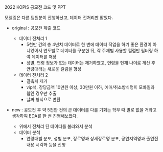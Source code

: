 2022 KOPIS 공모전 코드 및 PPT

모델링은 다른 팀원분이 진행하셨고, 데이터 전처리만 맡았다.

- original : 공모전 제출 코드
  - 데이터 전처리 1
    - 5천만 건의 총 4년치 데이터로 한 번에 데이터 작업을 하기 좋은 환경이 아니었어서 연도별로 데이터를 구분한 뒤, 각 주제별 사용할 컬럼만 필터링 하여 데이터를 저장
    - 성별, 연령 정보가 없는 데이터는 제거하였고, 연령을 현재 나이로 계산 후 연령대라는 새로운 컬럼을 형성
  - 데이터 전처리 2
    -  결측치 제거
    -  vip석, 장당금액 10만원 이상, 30만원 이하, 예매/취소방식명이 모바일과 웹인 경우만 추출
    -  날짜 형식으로 변환
   
- new : 공모전 후 약 5천만 건의 큰 데이터를 다룰 기회는 학부 때 별로 없을 거라고 생각하여 EDA를 한 번 진행해보았다.
  - 위에서 전처리 된 데이터를 불러와서 분석
  - 데이터 분석
    - 연령대별 분포, 성별 분포, 장르명과 상세장르명 분포, 공연지역명과 출연진내용 시각화 등을 진행
